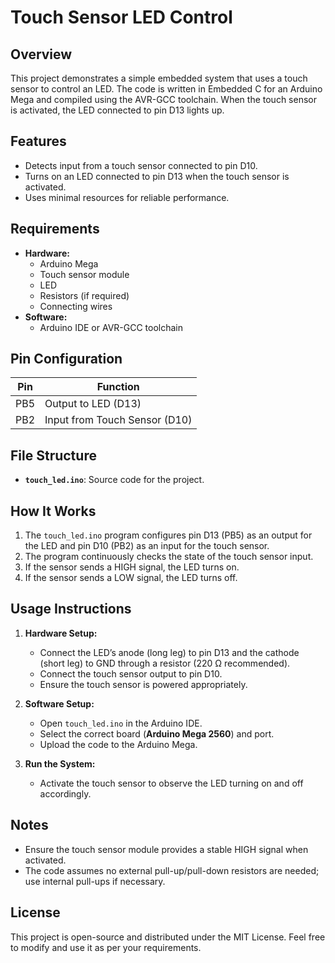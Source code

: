 # Touch Sensor LED Control

## Overview
This project demonstrates a simple embedded system that uses a touch sensor to control an LED. The code is written in Embedded C for an Arduino Mega and compiled using the AVR-GCC toolchain. When the touch sensor is activated, the LED connected to pin D13 lights up.

## Features
- Detects input from a touch sensor connected to pin D10.
- Turns on an LED connected to pin D13 when the touch sensor is activated.
- Uses minimal resources for reliable performance.

## Requirements
- **Hardware:**
  - Arduino Mega
  - Touch sensor module
  - LED
  - Resistors (if required)
  - Connecting wires
- **Software:**
  - Arduino IDE or AVR-GCC toolchain

## Pin Configuration
| Pin  | Function             |
|------|----------------------|
| PB5  | Output to LED (D13)  |
| PB2  | Input from Touch Sensor (D10) |

## File Structure
- **`touch_led.ino`**: Source code for the project.

## How It Works
1. The `touch_led.ino` program configures pin D13 (PB5) as an output for the LED and pin D10 (PB2) as an input for the touch sensor.
2. The program continuously checks the state of the touch sensor input.
3. If the sensor sends a HIGH signal, the LED turns on.
4. If the sensor sends a LOW signal, the LED turns off.

## Usage Instructions
1. **Hardware Setup:**
   - Connect the LED’s anode (long leg) to pin D13 and the cathode (short leg) to GND through a resistor (220 Ω recommended).
   - Connect the touch sensor output to pin D10.
   - Ensure the touch sensor is powered appropriately.

2. **Software Setup:**
   - Open `touch_led.ino` in the Arduino IDE.
   - Select the correct board (**Arduino Mega 2560**) and port.
   - Upload the code to the Arduino Mega.

3. **Run the System:**
   - Activate the touch sensor to observe the LED turning on and off accordingly.

## Notes
- Ensure the touch sensor module provides a stable HIGH signal when activated.
- The code assumes no external pull-up/pull-down resistors are needed; use internal pull-ups if necessary.

## License
This project is open-source and distributed under the MIT License. Feel free to modify and use it as per your requirements.

